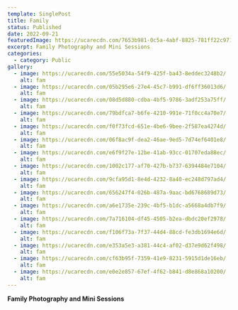 ```yaml
---
template: SinglePost
title: Family
status: Published
date: 2022-09-21
featuredImage: https://ucarecdn.com/7653b981-0c5a-4abf-8825-781ff22c9719/
excerpt: Family Photography and Mini Sessions
categories:
  - category: Public
gallery:
  - image: https://ucarecdn.com/55e5034a-54f9-425f-ba43-8eddec3248b2/
    alt: fam
  - image: https://ucarecdn.com/05b295e6-27e4-45c7-b991-df6ff36013d6/
    alt: fam
  - image: https://ucarecdn.com/08d5d880-cdba-4bf5-9786-3adf253a75ff/
    alt: fam
  - image: https://ucarecdn.com/79bdfca7-b6fe-4210-991e-71f0cc4a70e7/
    alt: fam
  - image: https://ucarecdn.com/f0f73fcd-651e-4be6-9bee-2f587ea4274d/
    alt: fam
  - image: https://ucarecdn.com/06f8ac9f-dea2-46ae-9ed5-7d74ef6401e8/
    alt: fam
  - image: https://ucarecdn.com/e6f9f27e-12be-41ab-93cc-01707eda88ec/
    alt: fam
  - image: https://ucarecdn.com/1002c177-af70-427b-b737-6394484e7104/
    alt: fam
  - image: https://ucarecdn.com/9cfa95d1-8e4d-4232-8a40-ec248d797ad4/
    alt: fam
  - image: https://ucarecdn.com/656247f4-026b-487a-9aac-bd6768689d73/
    alt: fam
  - image: https://ucarecdn.com/a6e1735e-239c-4bf5-b1dc-a5668a4db7f9/
    alt: fam
  - image: https://ucarecdn.com/7a716104-df45-4505-b2ea-dbdc20ef2978/
    alt: fam
  - image: https://ucarecdn.com/f106f73a-7f37-44d4-88cd-fe3db1694e6d/
    alt: fam
  - image: https://ucarecdn.com/e353a5e3-a381-44c4-af02-d37e9d62f498/
    alt: fam
  - image: https://ucarecdn.com/cf63b95f-7359-41e9-8231-5915d1de16eb/
    alt: fam
  - image: https://ucarecdn.com/e0e2e857-67ef-4f62-b841-d8e868a10200/
    alt: fam
---
```

**F﻿amily Photography and Mini Sessions**